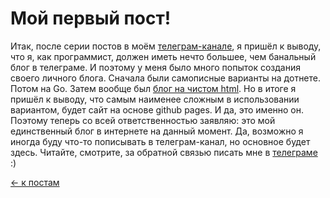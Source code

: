 # Мой первый пост!
Итак, после серии постов в моём [телеграм-канале](https://t.me/iospam), я пришёл к выводу, что я, как программист, должен иметь нечто большее, чем банальный блог в телеграме. И поэтому у меня было много попыток создания своего личного блога. Сначала были самописные варианты на дотнете. Потом на Go. Затем вообще был [блог на чистом html](https://complexityoff.github.io). Но в итоге я пришёл к выводу, что самым наименее сложным в использовании вариантом, будет сайт на основе github pages. И да, это именно он. Поэтому теперь со всей ответственностью заявляю: это мой единственный блог в интернете на данный момент. Да, возможно я иногда буду что-то пописывать в телеграм-канал, но основное будет здесь. Читайте, смотрите, за обратной связью писать мне в [телеграме](https://t.me/svprax) :)  
  
[← к постам](https://myschproj.github.io/blog)
